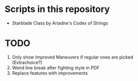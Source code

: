 # Scripts in this repository
- Starblade Class by Ariadne's Codex of Strings

# TODO
1. Only show Improved Maneuvers if regular ones are picked (Extrachoice?)
2. Weird line break after fighting style in PDF
3. Replace features with improvements